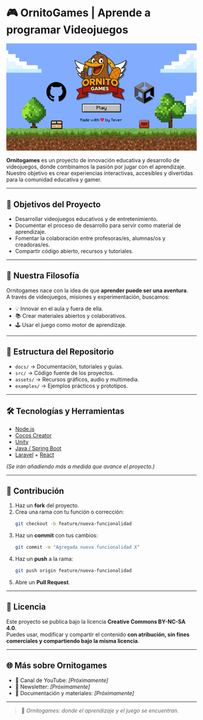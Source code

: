 # 🎮 OrnitoGames | Aprende a programar Videojuegos

[![OrnitoGames GitHub Profile](ornitogames_github_profile.png)](https://github.com/devTever/ornitogames)

**Ornitogames** es un proyecto de innovación educativa y desarrollo de videojuegos, donde combinamos la pasión por jugar con el aprendizaje.  
Nuestro objetivo es crear experiencias interactivas, accesibles y divertidas para la comunidad educativa y gamer.

---

## 🚀 Objetivos del Proyecto

- Desarrollar videojuegos educativos y de entretenimiento.  
- Documentar el proceso de desarrollo para servir como material de aprendizaje.  
- Fomentar la colaboración entre profesoras/es, alumnas/os y creadoras/es.  
- Compartir código abierto, recursos y tutoriales.  

---

## 🦦 Nuestra Filosofía

Ornitogames nace con la idea de que **aprender puede ser una aventura**.  
A través de videojuegos, misiones y experimentación, buscamos:  

- 💡 Innovar en el aula y fuera de ella.  
- 📚 Crear materiales abiertos y colaborativos.  
- 🕹️ Usar el juego como motor de aprendizaje.  

---

## 📂 Estructura del Repositorio

- `docs/` → Documentación, tutoriales y guías.  
- `src/` → Código fuente de los proyectos.  
- `assets/` → Recursos gráficos, audio y multimedia.  
- `examples/` → Ejemplos prácticos y prototipos.  

---

## 🛠️ Tecnologías y Herramientas

- [Node.js](https://nodejs.org/)  
- [Cocos Creator](https://www.cocos.com/en/creator)  
- [Unity](https://unity.com/)  
- [Java / Spring Boot](https://spring.io/projects/spring-boot)  
- [Laravel](https://laravel.com/) + [React](https://react.dev/)  

*(Se irán añadiendo más a medida que avance el proyecto.)*

---

## 👥 Contribución

1. Haz un **fork** del proyecto.  
2. Crea una rama con tu función o corrección:  
   ```bash
   git checkout -b feature/nueva-funcionalidad
   ```
3. Haz un **commit** con tus cambios:  
   ```bash
   git commit -m "Agregada nueva funcionalidad X"
   ```
4. Haz un **push** a la rama:  
   ```bash
   git push origin feature/nueva-funcionalidad
   ```
5. Abre un **Pull Request**.  

---

## 📜 Licencia

Este proyecto se publica bajo la licencia **Creative Commons BY-NC-SA 4.0**.  
Puedes usar, modificar y compartir el contenido **con atribución, sin fines comerciales y compartiendo bajo la misma licencia**.  

---

## 🌐 Más sobre Ornitogames

- 🎥 Canal de YouTube: *[Próximamente]*  
- 📰 Newsletter: *[Próximamente]*  
- 📖 Documentación y materiales: *[Próximamente]*  

---

> 🦦 *Ornitogames: donde el aprendizaje y el juego se encuentran.*
